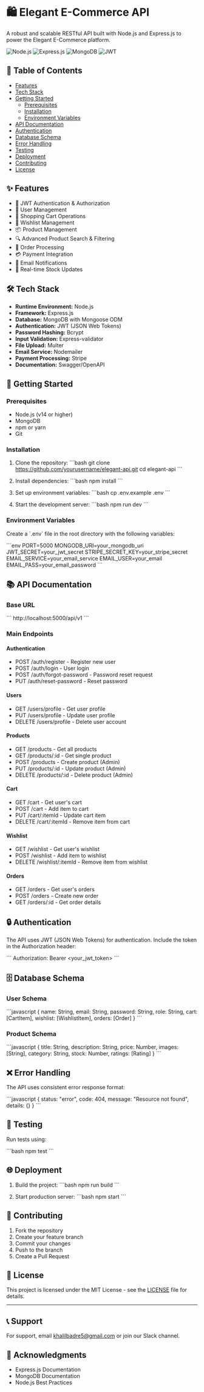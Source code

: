 # 🛍️ Elegant E-Commerce API

A robust and scalable RESTful API built with Node.js and Express.js to power the Elegant E-Commerce platform.

![Node.js](https://img.shields.io/badge/Node.js-43853D?style=for-the-badge&logo=node.js&logoColor=white)
![Express.js](https://img.shields.io/badge/Express.js-404D59?style=for-the-badge)
![MongoDB](https://img.shields.io/badge/MongoDB-4EA94B?style=for-the-badge&logo=mongodb&logoColor=white)
![JWT](https://img.shields.io/badge/JWT-black?style=for-the-badge&logo=JSON%20web%20tokens)

## 📑 Table of Contents

- [Features](#features)
- [Tech Stack](#tech-stack)
- [Getting Started](#getting-started)
  - [Prerequisites](#prerequisites)
  - [Installation](#installation)
  - [Environment Variables](#environment-variables)
- [API Documentation](#api-documentation)
- [Authentication](#authentication)
- [Database Schema](#database-schema)
- [Error Handling](#error-handling)
- [Testing](#testing)
- [Deployment](#deployment)
- [Contributing](#contributing)
- [License](#license)

## ✨ Features

- 🔐 JWT Authentication & Authorization
- 👤 User Management
- 🛒 Shopping Cart Operations
- 💝 Wishlist Management
- 📦 Product Management
- 🔍 Advanced Product Search & Filtering
- 📝 Order Processing
- 💳 Payment Integration
- 📧 Email Notifications
- 🔄 Real-time Stock Updates

## 🛠️ Tech Stack

- **Runtime Environment:** Node.js
- **Framework:** Express.js
- **Database:** MongoDB with Mongoose ODM
- **Authentication:** JWT (JSON Web Tokens)
- **Password Hashing:** Bcrypt
- **Input Validation:** Express-validator
- **File Upload:** Multer
- **Email Service:** Nodemailer
- **Payment Processing:** Stripe
- **Documentation:** Swagger/OpenAPI

## 🚀 Getting Started

### Prerequisites

- Node.js (v14 or higher)
- MongoDB
- npm or yarn
- Git

### Installation

1. Clone the repository:
\`\`\`bash
git clone https://github.com/yourusername/elegant-api.git
cd elegant-api
\`\`\`

2. Install dependencies:
\`\`\`bash
npm install
\`\`\`

3. Set up environment variables:
\`\`\`bash
cp .env.example .env
\`\`\`

4. Start the development server:
\`\`\`bash
npm run dev
\`\`\`

### Environment Variables

Create a \`.env\` file in the root directory with the following variables:

\`\`\`env
PORT=5000
MONGODB_URI=your_mongodb_uri
JWT_SECRET=your_jwt_secret
STRIPE_SECRET_KEY=your_stripe_secret
EMAIL_SERVICE=your_email_service
EMAIL_USER=your_email
EMAIL_PASS=your_email_password
\`\`\`

## 📚 API Documentation

### Base URL
\`\`\`
http://localhost:5000/api/v1
\`\`\`

### Main Endpoints

#### Authentication
- POST /auth/register - Register new user
- POST /auth/login - User login
- POST /auth/forgot-password - Password reset request
- PUT /auth/reset-password - Reset password

#### Users
- GET /users/profile - Get user profile
- PUT /users/profile - Update user profile
- DELETE /users/profile - Delete user account

#### Products
- GET /products - Get all products
- GET /products/:id - Get single product
- POST /products - Create product (Admin)
- PUT /products/:id - Update product (Admin)
- DELETE /products/:id - Delete product (Admin)

#### Cart
- GET /cart - Get user's cart
- POST /cart - Add item to cart
- PUT /cart/:itemId - Update cart item
- DELETE /cart/:itemId - Remove item from cart

#### Wishlist
- GET /wishlist - Get user's wishlist
- POST /wishlist - Add item to wishlist
- DELETE /wishlist/:itemId - Remove item from wishlist

#### Orders
- GET /orders - Get user's orders
- POST /orders - Create new order
- GET /orders/:id - Get order details

## 🔒 Authentication

The API uses JWT (JSON Web Tokens) for authentication. Include the token in the Authorization header:

\`\`\`
Authorization: Bearer <your_jwt_token>
\`\`\`

## 🗄️ Database Schema

### User Schema
\`\`\`javascript
{
  name: String,
  email: String,
  password: String,
  role: String,
  cart: [CartItem],
  wishlist: [WishlistItem],
  orders: [Order]
}
\`\`\`

### Product Schema
\`\`\`javascript
{
  title: String,
  description: String,
  price: Number,
  images: [String],
  category: String,
  stock: Number,
  ratings: [Rating]
}
\`\`\`

## ❌ Error Handling

The API uses consistent error response format:

\`\`\`javascript
{
  status: "error",
  code: 404,
  message: "Resource not found",
  details: {}
}
\`\`\`

## 🧪 Testing

Run tests using:

\`\`\`bash
npm test
\`\`\`

## 🌐 Deployment

1. Build the project:
\`\`\`bash
npm run build
\`\`\`

2. Start production server:
\`\`\`bash
npm start
\`\`\`

## 🤝 Contributing

1. Fork the repository
2. Create your feature branch
3. Commit your changes
4. Push to the branch
5. Create a Pull Request

## 📄 License

This project is licensed under the MIT License - see the [LICENSE](LICENSE) file for details.

---

## 📞 Support

For support, email khalilbadre5@gmail.com or join our Slack channel.

## 🙏 Acknowledgments

- Express.js Documentation
- MongoDB Documentation
- Node.js Best Practices
